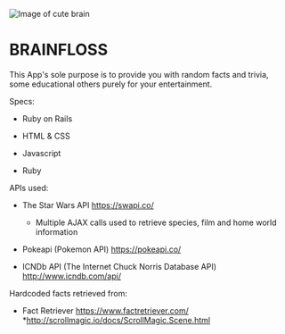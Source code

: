 ![Image of cute brain](https://parade.com/wp-content/uploads/2015/09/Brain-Booster.jpg)
# BRAINFLOSS
This App's sole purpose is to provide you with random facts and trivia, some educational others purely for your entertainment.

Specs:

* Ruby on Rails

* HTML & CSS

* Javascript

* Ruby


APIs used:

* The Star Wars API https://swapi.co/

    * Multiple AJAX calls used to retrieve species, film and home world information


* Pokeapi (Pokemon API) https://pokeapi.co/

* ICNDb API (The Internet Chuck Norris Database API) http://www.icndb.com/api/

Hardcoded facts retrieved from:

* Fact Retriever https://www.factretriever.com/
*http://scrollmagic.io/docs/ScrollMagic.Scene.html


